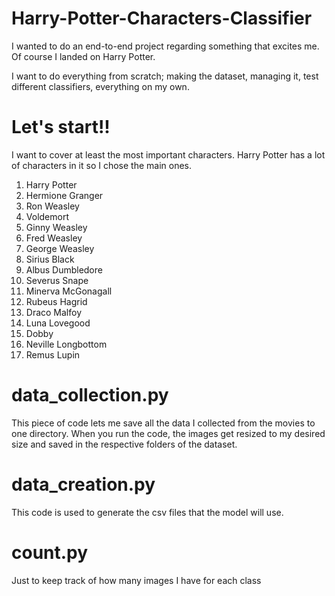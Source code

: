 # Harry-Potter-Characters-Classifier

I wanted to do an end-to-end project regarding something that excites me. Of course I landed on Harry Potter.

I want to do everything from scratch; making the dataset, managing it, test different classifiers, everything on my own.

# Let's start!!

I want to cover at least the most important characters. Harry Potter has a lot of characters in it so I chose the main ones.

1) Harry Potter
2) Hermione Granger
3) Ron Weasley
4) Voldemort
5) Ginny Weasley
6) Fred Weasley
7) George Weasley
8) Sirius Black
9) Albus Dumbledore
10) Severus Snape
11) Minerva McGonagall
12) Rubeus Hagrid
13) Draco Malfoy
14) Luna Lovegood
15) Dobby
16) Neville Longbottom
17) Remus Lupin




# data_collection.py
This piece of code lets me save all the data I collected from the movies to one directory. When you run the code, the images get resized to my desired size and saved in the respective folders of the dataset.

# data_creation.py
This code is used to generate the csv files that the model will use.

# count.py
Just to keep track of how many images I have for each class